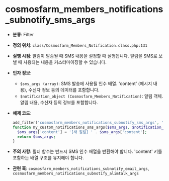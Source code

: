 # cosmosfarm_members_notifications_subnotify_sms_args

- **분류**: Filter
- **정의 위치**: `class/Cosmosfarm_Members_Notification.class.php:131`
- **실행 시점**: 알림이 발송될 때 SMS 내용을 설정할 때 실행됩니다. 알림을 SMS로 보낼 때 사용되는 내용을 커스터마이징할 수 있습니다.
- **인자 정보**:
  - `$sms_args (array)`: SMS 발송에 사용될 인수 배열. 'content' (메시지 내용), 수신자 정보 등의 데이터를 포함합니다.
  - `$notification_object (Cosmosfarm_Members_Notification)`: 알림 객체. 알림 내용, 수신자 등의 정보를 포함합니다.
- **예제 코드**:

  ```php
  add_filter('cosmosfarm_members_notifications_subnotify_sms_args', 'my_custom_notifications_sms_args', 10, 2);
  function my_custom_notifications_sms_args($sms_args, $notification_object) {
    $sms_args['content'] = '[새 알림] ' . $sms_args['content'];
    return $sms_args;
  }
  ```

- **주의 사항**: 필터 함수는 반드시 SMS 인수 배열을 반환해야 합니다. 'content' 키를 포함하는 배열 구조를 유지해야 합니다.
- **관련 훅**: `cosmosfarm_members_notifications_subnotify_email_args`, `cosmosfarm_members_notifications_subnotify_alimtalk_args`
